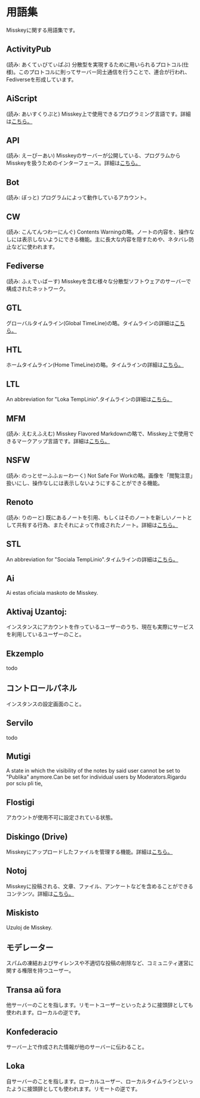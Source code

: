 # 用語集
Misskeyに関する用語集です。

## ActivityPub
(読み: あくてぃびてぃぱぶ) 分散型を実現するために用いられるプロトコル(仕様)。このプロトコルに則ってサーバー同士通信を行うことで、連合が行われ、Fediverseを形成しています。

## AiScript
(読み: あいすくりぷと) Misskey上で使用できるプログラミング言語です。詳細は[こちら。](../advanced/aiscript)

## API
(読み: えーぴーあい) Misskeyのサーバーが公開している、プログラムからMisskeyを扱うためのインターフェース。詳細は[こちら。](../advanced/api)

## Bot
(読み: ぼっと) プログラムによって動作しているアカウント。

## CW
(読み: こんてんつわーにんぐ) Contents Warningの略。ノートの内容を、操作なしには表示しないようにできる機能。主に長大な内容を隠すためや、ネタバレ防止などに使われます。

## Fediverse
(読み: ふぇでぃばーす) Misskeyを含む様々な分散型ソフトウェアのサーバーで構成されたネットワーク。

## GTL
グローバルタイムライン(Global TimeLine)の略。タイムラインの詳細は[こちら。](../features/timeline)

## HTL
ホームタイムライン(Home TimeLine)の略。タイムラインの詳細は[こちら。](../features/timeline)

## LTL
An abbreviation for "Loka TempLinio".タイムラインの詳細は[こちら。](../features/timeline)

## MFM
(読み: えむえふえむ) Misskey Flavored Markdownの略で、Misskey上で使用できるマークアップ言語です。詳細は[こちら。](../features/mfm)

## NSFW
(読み: のっとせーふふぉーわーく) Not Safe For Workの略。画像を「閲覧注意」扱いにし、操作なしには表示しないようにすることができる機能。

## Renoto
(読み: りのーと) 既にあるノートを引用、もしくはそのノートを新しいノートとして共有する行為、またそれによって作成されたノート。詳細は[こちら。](../features/note)

## STL
An abbreviation for "Sociala TempLinio".タイムラインの詳細は[こちら。](../features/timeline)

## Ai
Ai estas oficiala maskoto de Misskey.

## Aktivaj Uzantoj:
インスタンスにアカウントを作っているユーザーのうち、現在も実際にサービスを利用しているユーザーのこと。

## Ekzemplo
todo

## コントロールパネル
インスタンスの設定画面のこと。

## Servilo
todo

## Mutigi
A state in which the visibility of the notes by said user cannot be set to "Publika" anymore.Can be set for individual users by Moderators.Rigardu por sciu pli tie[.](../features/silence)

## Flostigi
アカウントが使用不可に設定されている状態。

## Diskingo (Drive)
Misskeyにアップロードしたファイルを管理する機能。詳細は[こちら。](../features/drive)

## Notoj
Misskeyに投稿される、文章、ファイル、アンケートなどを含めることができるコンテンツ。詳細は[こちら。](../features/note)

## Miskisto
Uzuloj de Misskey.

## モデレーター
スパムの凍結およびサイレンスや不適切な投稿の削除など、コミュニティ運営に関する権限を持つユーザー。

## Transa aŭ fora
他サーバーのことを指します。リモートユーザーといったように接頭辞としても使われます。ローカルの逆です。

## Konfederacio
サーバー上で作成された情報が他のサーバーに伝わること。

## Loka
自サーバーのことを指します。ローカルユーザー、ローカルタイムラインといったように接頭辞としても使われます。リモートの逆です。
